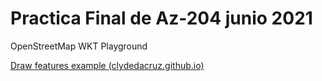 # Practica Final de Az-204 junio 2021



OpenStreetMap WKT Playground

[Draw features example (clydedacruz.github.io)](https://clydedacruz.github.io/openstreetmap-wkt-playground/)



